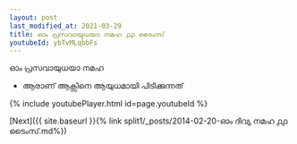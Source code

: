 ```yaml
---
layout: post
last_modified_at: 2021-03-29
title: ഓം പ്രസവായുധയാ നമഹ ൧൧ ടൈംസ്
youtubeId: ybTvMLqbbFs
---
```

 
 
 ഓം പ്രസവായുധയാ നമഹ 
 
 -  ആരാണ് ആക്സിനെ ആയുധമായി പിടിക്കുന്നത് 
 
  
 
  
 
 
 
 
 
 


{% include youtubePlayer.html id=page.youtubeId %}
 
[Next]({{ site.baseurl }}{% link  split1/_posts/2014-02-20-ഓം ദിവ്യ നമഹ ൧൧ ടൈംസ്.md%})
 

